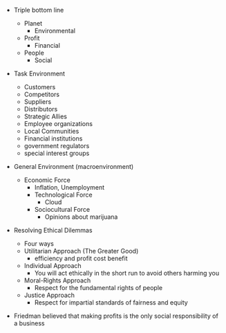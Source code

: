 
- Triple bottom line
	- Planet 
		- Environmental
	- Profit
		- Financial
	- People
		- Social

- Task Environment 
	- Customers
	- Competitors
	- Suppliers
	- Distributors
	- Strategic Allies
	- Employee organizations
	- Local Communities
	- Financial institutions 
	- government regulators
	- special interest groups

- General Environment (macroenvironment)
	- Economic Force
		- Inflation, Unemployment
		- Technological Force
			- Cloud
		- Sociocultural Force
			- Opinions about marijuana

- Resolving Ethical Dilemmas
	- Four ways
	- Utilitarian Approach (The Greater Good)
		- efficiency and profit cost benefit
	- Individual Approach 
		-  You will act ethically in the short run to avoid others harming you
	- Moral-Rights Approach
		- Respect for the fundamental rights of people
	- Justice Approach
		- Respect for impartial standards of fairness and equity 

- Friedman believed that making profits is the only social responsibility of a business
